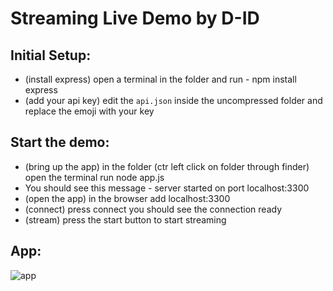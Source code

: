 # Streaming Live Demo by D-ID

## Initial Setup:

- (install express) open a terminal in the folder and run - npm install express
- (add your api key) edit the `api.json` inside the uncompressed folder and replace the emoji with your key

## Start the demo:

- (bring up the app) in the folder (ctr left click on folder through finder) open the terminal run node app.js
- You should see this message - server started on port localhost:3300
- (open the app) in the browser add localhost:3300
- (connect) press connect you should see the connection ready
- (stream) press the start button to start streaming

## App:

![app](./app.png)

